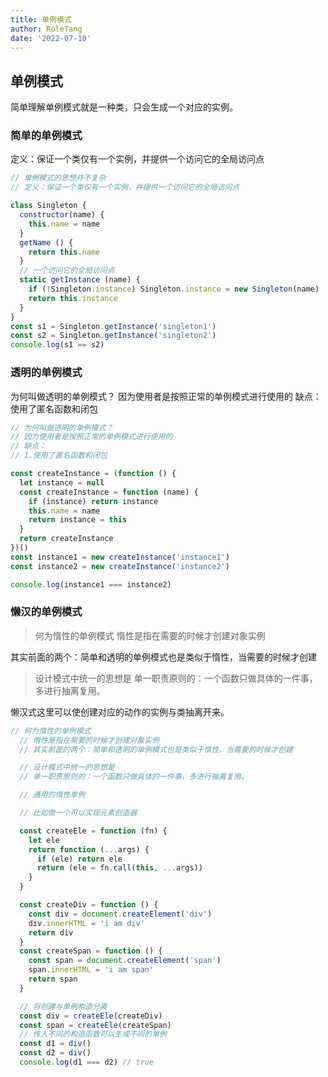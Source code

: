 ```yaml
---
title: 单例模式
author: RoleTang
date: '2022-07-10'
---
```


## 单例模式

简单理解单例模式就是一种类，只会生成一个对应的实例。

### 简单的单例模式
定义：保证一个类仅有一个实例，并提供一个访问它的全局访问点

```javascript
// 单例模式的思想并不复杂
// 定义：保证一个类仅有一个实例，并提供一个访问它的全局访问点

class Singleton {
  constructor(name) {
    this.name = name
  }
  getName () {
    return this.name
  }
  // 一个访问它的全局访问点
  static getInstance (name) {
    if (!Singleton.instance) Singleton.instance = new Singleton(name)
    return this.instance
  }
}
const s1 = Singleton.getInstance('singleton1')
const s2 = Singleton.getInstance('singleton2')
console.log(s1 == s2)

```

### 透明的单例模式
为何叫做透明的单例模式？
因为使用者是按照正常的单例模式进行使用的
缺点：使用了匿名函数和闭包
```javascript
// 为何叫做透明的单例模式？
// 因为使用者是按照正常的单例模式进行使用的
// 缺点：
// 1.使用了匿名函数和闭包

const createInstance = (function () {
  let instance = null
  const createInstance = function (name) {
    if (instance) return instance
    this.name = name
    return instance = this
  }
  return createInstance
})()
const instance1 = new createInstance('instance1')
const instance2 = new createInstance('instance2')

console.log(instance1 === instance2)


```

### 懒汉的单例模式
> 何为惰性的单例模式
  惰性是指在需要的时候才创建对象实例

其实前面的两个：简单和透明的单例模式也是类似于惰性，当需要的时候才创建

> 设计模式中统一的思想是
单一职责原则的：一个函数只做具体的一件事，多进行抽离复用。

懒汉式这里可以使创建对应的动作的实例与类抽离开来。

```javascript
// 何为惰性的单例模式
  // 惰性是指在需要的时候才创建对象实例
  // 其实前面的两个：简单和透明的单例模式也是类似于惰性，当需要的时候才创建

  // 设计模式中统一的思想是
  // 单一职责原则的：一个函数只做具体的一件事，多进行抽离复用。

  // 通用的惰性单例

  // 比如做一个可以实现元素创造器

  const createEle = function (fn) {
    let ele
    return function (...args) {
      if (ele) return ele
      return (ele = fn.call(this, ...args))
    }
  }

  const createDiv = function () {
    const div = document.createElement('div')
    div.innerHTML = 'i am div'
    return div
  }
  const createSpan = function () {
    const span = document.createElement('span')
    span.innerHTML = 'i am span'
    return span
  }

  // 将创建与单例构造分离
  const div = createEle(createDiv)
  const span = createEle(createSpan)
  // 传入不同的构造函数可以生成不同的单例
  const d1 = div()
  const d2 = div()
  console.log(d1 === d2) // true

```